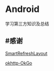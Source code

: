 # Android
学习第三方知识及总结




#感谢
---
[SmartRefreshLayout](SmartRefreshLayout)

[okhttp-OkGo](https://github.com/jeasonlzy/okhttp-OkGo)
